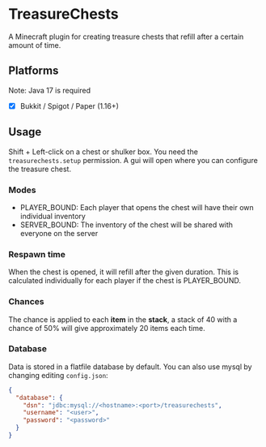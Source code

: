# TreasureChests

A Minecraft plugin for creating treasure chests that refill after a certain amount of time.

## Platforms
Note: Java 17 is required

* [x] Bukkit / Spigot / Paper (1.16+)


## Usage

Shift + Left-click on a chest or shulker box. You need the `treasurechests.setup` permission.
A gui will open where you can configure the treasure chest.

### Modes

* PLAYER_BOUND: Each player that opens the chest will have their own individual inventory
* SERVER_BOUND: The inventory of the chest will be shared with everyone on the server

### Respawn time

When the chest is opened, it will refill after the given duration. This is calculated individually for each player if the chest is PLAYER_BOUND.

### Chances

The chance is applied to each **item** in the **stack**, a stack of 40 with a chance of 50% will give approximately 20 items each time.

### Database

Data is stored in a flatfile database by default. You can also use mysql by changing editing `config.json`:

```json
{
  "database": {
    "dsn": "jdbc:mysql://<hostname>:<port>/treasurechests",
    "username": "<user>",
    "password": "<password>"
  }
}
```
